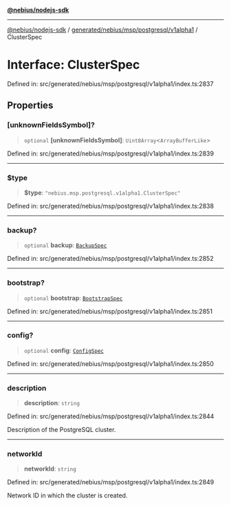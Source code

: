 [**@nebius/nodejs-sdk**](../../../../../../README.md)

***

[@nebius/nodejs-sdk](../../../../../../README.md) / [generated/nebius/msp/postgresql/v1alpha1](../README.md) / ClusterSpec

# Interface: ClusterSpec

Defined in: src/generated/nebius/msp/postgresql/v1alpha1/index.ts:2837

## Properties

### \[unknownFieldsSymbol\]?

> `optional` **\[unknownFieldsSymbol\]**: `Uint8Array`\<`ArrayBufferLike`\>

Defined in: src/generated/nebius/msp/postgresql/v1alpha1/index.ts:2839

***

### $type

> **$type**: `"nebius.msp.postgresql.v1alpha1.ClusterSpec"`

Defined in: src/generated/nebius/msp/postgresql/v1alpha1/index.ts:2838

***

### backup?

> `optional` **backup**: [`BackupSpec`](BackupSpec.md)

Defined in: src/generated/nebius/msp/postgresql/v1alpha1/index.ts:2852

***

### bootstrap?

> `optional` **bootstrap**: [`BootstrapSpec`](BootstrapSpec.md)

Defined in: src/generated/nebius/msp/postgresql/v1alpha1/index.ts:2851

***

### config?

> `optional` **config**: [`ConfigSpec`](ConfigSpec.md)

Defined in: src/generated/nebius/msp/postgresql/v1alpha1/index.ts:2850

***

### description

> **description**: `string`

Defined in: src/generated/nebius/msp/postgresql/v1alpha1/index.ts:2844

Description of the PostgreSQL cluster.

***

### networkId

> **networkId**: `string`

Defined in: src/generated/nebius/msp/postgresql/v1alpha1/index.ts:2849

Network ID in which the cluster is created.
